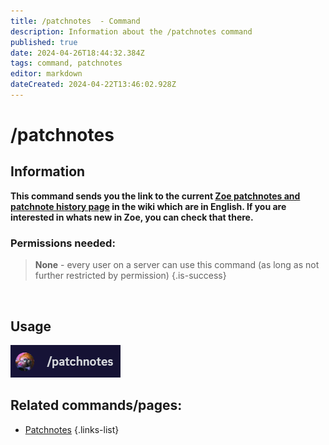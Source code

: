 ```yaml
---
title: /patchnotes  - Command
description: Information about the /patchnotes command
published: true
date: 2024-04-26T18:44:32.384Z
tags: command, patchnotes
editor: markdown
dateCreated: 2024-04-22T13:46:02.928Z
---
```


# /patchnotes
## Information
**This command sends you the link to the current [Zoe patchnotes and patchnote history page](/en/patchnotes) in the wiki which are in English. If you are interested in whats new in Zoe, you can check that there.**
<br>

### Permissions needed:
>**None** - every user on a server can use this command (as long as not further restricted by permission) {.is-success}

<br>

## Usage
![](/en_/en_patchnotes.png)
<br>

## Related commands/pages:
- [Patchnotes](/en/patchnotes/)
{.links-list}